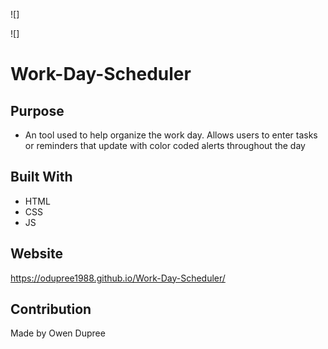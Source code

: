 ![]

![]

# Work-Day-Scheduler

## Purpose
* An tool used to help organize the work day. Allows users to enter tasks or reminders that update with color coded alerts throughout the day

## Built With
* HTML
* CSS
* JS

## Website
https://odupree1988.github.io/Work-Day-Scheduler/

## Contribution
Made by Owen Dupree
